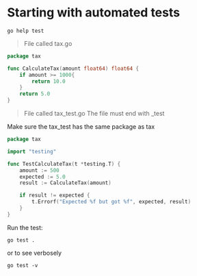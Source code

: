 # Starting with automated tests


```
go help test
```

> File called tax.go
```go
package tax

func CalculateTax(amount float64) float64 {
    if amount >= 1000{
        return 10.0
    }
    return 5.0
}
```

> File called tax_test.go
The file must end with _test

Make sure the tax_test has the same package as tax
```go
package tax

import "testing"

func TestCalculateTax(t *testing.T) {
    amount := 500
    expected := 5.0
    result := CalculateTax(amount)

    if result != expected {
        t.Errorf("Expected %f but got %f", expected, result)
    }
}
```

Run the test:
```
go test .
```

or to see verbosely
```
go test -v
```